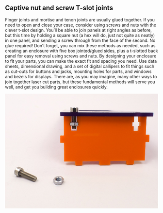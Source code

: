 ## Captive nut and screw T-slot joints

Finger joints and mortise and tenon joints are usually glued together. If you need to open and close your case, consider using screws and nuts with the clever t-slot design. You’ll be able to join panels at right angles as before, but this time by holding a square nut (a hex will do, just not quite as neatly) in one panel, and sending a screw through from the face of the second. No glue required!  Don’t forget, you can mix these methods as needed, such as creating an enclosure with five box jointed/glued sides, plus a t-slotted back panel for easy removal using screws and nuts.  By designing your enclosure to fit your parts, you can make the exact fit and spacing you need. Use data sheets, dimensional drawing, and a set of digital callipers to fit things such as cut-outs for buttons and jacks, mounting holes for parts, and windows and bezels for displays.  There are, as you may imagine, many other ways to join together laser cut parts, but these fundamental methods will serve you well, and get you building great enclosures quickly.

![You can combine techniques, as we’ve done here with a t-slot to give a removable panel to a finger-joint box](images/step5.jpg)